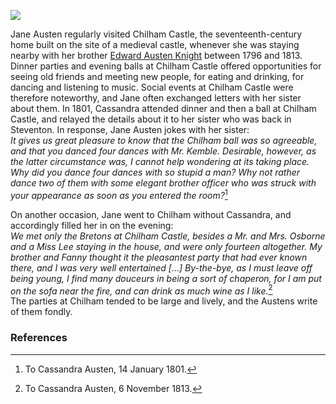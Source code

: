 <a href="https://beta.kent-maps.online"><img src="https://beta.kent-maps.online/juncture/ve-button.png"></a>

<param ve-config title="Jane Austen: Chilham Castle" author="Susan Civale" layout="vtl" banner="/images/banners/19c.jpg">

<param ve-entity eid="Q29303" aliases="Canterbury">
<param ve-entity eid="Q5098912" aliases="Chilham Castle">

Jane Austen regularly visited Chilham Castle, the seventeenth-century home built on the site of a medieval castle, whenever she was staying nearby with her brother [Edward Austen Knight](/austen-godmersham) between 1796 and 1813.  Dinner parties and evening balls at Chilham Castle offered opportunities for seeing old friends and meeting new people, for eating and drinking, for dancing and listening to music.  Social events at Chilham Castle were therefore noteworthy, and Jane often exchanged letters with her sister about them.  In 1801, Cassandra attended dinner and then a ball at Chilham Castle, and relayed the details about it to her sister who was back in Steventon.  In response, Jane Austen jokes with her sister:   
_It gives us great pleasure to know that the Chilham ball was so agreeable, and that you danced four dances with Mr. Kemble.  Desirable, however, as the latter circumstance was, I cannot help wondering at its taking place.  Why did you dance four dances with so stupid a man?  Why not rather dance two of them with some elegant brother officer who was struck with your appearance as soon as you entered the room?_[^ref1]  
<param ve-image url="/austen/images/chilhamcastle.jpg" label="Chilham Castle" attribution="© Martin Crowther"> 

On another occasion, Jane went to Chilham without Cassandra, and accordingly filled her in on the evening:  
_We met only the Bretons at Chilham Castle, besides a Mr. and Mrs. Osborne and a Miss Lee staying in the house, and were only fourteen altogether.  My brother and Fanny thought it the pleasantest party that had ever known there, and I was very well entertained […] By-the-bye, as I must leave off being young, I find many douceurs in being a sort of chaperon, for I am put on the sofa near the fire, and can drink as much wine as I like._[^ref2]    
The parties at Chilham tended to be large and lively, and the Austens write of them fondly.
<param ve-image url="/austen/images/Chilham Castle MJC.jpg" label="Chilham Castle" attribution="© Martin Crowther"> 

### References

[^ref1]: To Cassandra Austen, 14 January 1801.   
[^ref2]:  To Cassandra Austen, 6 November 1813.   
